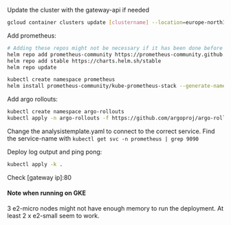 Update the cluster with the gateway-api if needed
```sh
gcloud container clusters update [clustername] --location=europe-north1-b --gateway-api=standard
```

Add prometheus:
```sh
# Adding these repos might not be necessary if it has been done before
helm repo add prometheus-community https://prometheus-community.github.io/helm-charts
helm repo add stable https://charts.helm.sh/stable
helm repo update

kubectl create namespace prometheus
helm install prometheus-community/kube-prometheus-stack --generate-name --namespace prometheus
```

Add argo rollouts:
```sh
kubectl create namespace argo-rollouts
kubectl apply -n argo-rollouts -f https://github.com/argoproj/argo-rollouts/releases/latest/download/install.yaml
```

Change the analysistemplate.yaml to connect to the correct service. Find the service-name with ```kubectl get svc -n prometheus | grep 9090```

Deploy log output and ping pong:
```sh
kubectl apply -k .
```

Check [gateway ip]:80

#### Note when running on GKE
3 e2-micro nodes might not have enough memory to run the deployment. At least 2 x e2-small seem to work.
